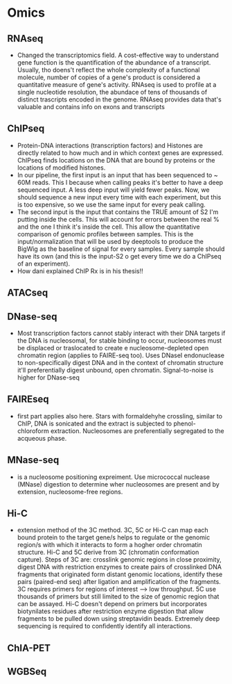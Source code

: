 # Omics

## RNAseq 

- Changed the transcriptomics field. A cost-effective way to understand gene function is the quantification of the abundance of a transcript. Usually, tho doens't reflect the whole complexity of a functional molecule, number of copies of a gene's product is considered a quantitative measure of gene's activity. RNAseq is used to profile at a single nucleotide resolution, the abundace of tens of thousands of distinct trascripts encoded in the genome. RNAseq provides data that's valuable and contains info on exons and transcripts

## ChIPseq

- Protein-DNA interactions (transcription factors) and Histones are directly related to how much and in which context genes are expressed. ChIPseq finds locations on the DNA that are bound by proteins or the locations of modified histones.
- In our pipeline, the first input is an input that has been sequenced to ~ 60M reads. This I because when calling peaks it's better to have a deep sequenced input. A less deep input will yield fewer peaks. Now, we should sequence a new input every time with each experiment, but this is too expensive, so we use the same input for every peak calling.
- The second input is the input that contains the TRUE amount of S2 I'm putting inside the cells. This will account for errors between the real % and the one I think it's inside the cell. This allow the quantitative comparison of genomic profiles between samples. This is the input/normalization that will be used by deeptools to produce the BigWig as the baseline of signal for every samples. Every sample should have its own (and this is the input-S2 o get every time we do a ChIPseq of an experiment).
- How dani explained ChIP Rx is in his thesis!!

## ATACseq

## DNase-seq

- Most transcription factors cannot stably interact with their DNA targets if the DNA is nucleosomal, for stable binding to occur, nucleosomes must be displaced or traslocated to create e nucleosome-depleted open chromatin region (applies to FAIRE-seq too). Uses DNaseI endonuclease to non-specifically digest DNA and in the context of chromatin structure it'll preferentially digest unbound, open chromatin. Signal-to-noise is higher for DNase-seq

## FAIREseq

- first part applies also here. Stars with formaldehyhe crossling, similar to ChIP, DNA is sonicated and the extract is subjected to phenol-chloroform extraction. Nucleosomes are preferentially segregated to the acqueous phase.

## MNase-seq

- is a nucleosome positioning expreiment. Use micrococcal nuclease (MNase) digestion to determine wher nucleosomes are present and by extension, nucleosome-free regions.

## Hi-C

- extension method of the 3C method. 3C, 5C or Hi-C can map each bound protein to the target gene/s helps to regulate or the genomic region/s with which it interacts to form a hogher order chromatin structure. Hi-C and 5C derive from 3C (chromatin conformation capture). Steps of 3C are: crosslink genomic regions in close proximity, digest DNA with restriction enzymes to create pairs of crosslinked DNA fragments that originated form distant genomic locations, identify these pairs (paired-end seq) after ligation and amplification of the fragments. 3C requires primers for regions of interest --> low throughput. 5C use thousands of primers but still limited to the size of genomic region that can be assayed. Hi-C doesn't depend on primers but incorporates biotynilates residues after restriction enzyme digestion that allow fragments to be pulled down using streptavidin beads. Extremely deep sequencing is required to confidently identify all interactions.

## ChIA-PET

## WGBSeq


